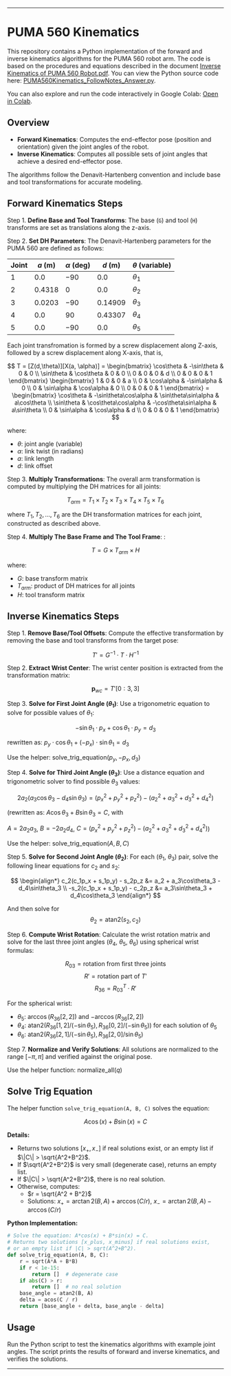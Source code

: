 
---
<script>
window.MathJax = {
    tex: {
        inlineMath: [['$', '$'], ['\\(', '\\)']]
    }
};
</script>
<script src="https://polyfill.io/v3/polyfill.min.js?features=es6"></script>
<script id="MathJax-script" async src="https://cdn.jsdelivr.net/npm/mathjax@3/es5/tex-mml-chtml.js"></script>

# PUMA 560 Kinematics

This repository contains a Python implementation of the forward and inverse kinematics algorithms for the PUMA 560 robot arm. The code is based on the procedures and equations described in the document [Inverse Kinematics of PUMA 560 Robot.pdf](./Inverse%20Kinematics%20of%20PUMA%20560%20Robot.pdf).
You can view the Python source code here: [PUMA560Kinematics_FollowNotes_Answer.py](./PUMA560Kinematics_FollowNotes_Answer.py).

You can also explore and run the code interactively in Google Colab: [Open in Colab](https://colab.research.google.com/github/haijunsu-osu/ik_puma560_notes/blob/main/PUMA560Kinematics_FollowNotes_Answer.ipynb).

## Overview

- **Forward Kinematics**: Computes the end-effector pose (position and orientation) given the joint angles of the robot.
- **Inverse Kinematics**: Computes all possible sets of joint angles that achieve a desired end-effector pose.

The algorithms follow the Denavit-Hartenberg convention and include base and tool transformations for accurate modeling.

## Forward Kinematics Steps

Step 1. **Define Base and Tool Transforms**: The base (`G`) and tool (`H`) transforms are set as translations along the z-axis.

Step 2. **Set DH Parameters**: The Denavit-Hartenberg parameters for the PUMA 560 are defined as follows:

| Joint | $a$ (m)   | $\alpha$ (deg) | $d$ (m)    | $\theta$ (variable) |
|-------|---------|-------------|----------|------------------|
| 1     | $0.0$     | $-90$         | $0.0$      | $\theta_1$               |
| 2     | $0.4318$  | $0$           | $0.0$      | $\theta_2$               |
| 3     | $0.0203$  | $-90$         | $0.14909$  | $\theta_3$               |
| 4     | $0.0$     | $90$          | $0.43307$  | $\theta_4$               |
| 5     | $0.0$     | $-90$         | $0.0$      | $\theta_5$               |

Each joint transfromation is formed by a screw displacement along Z-axis, followed by a screw displacement along X-axis, that is,

$$
T = [Z(d,\theta)][X(a, \alpha)] = 
\begin{bmatrix}
	\cos\theta & -\sin\theta & 0 & 0 \\
	\sin\theta & \cos\theta & 0 & 0 \\
	0 & 0 & 0 & d \\
	0 & 0 & 0 & 1
\end{bmatrix} 
\begin{bmatrix}
	1 & 0 & 0 & a \\
	0 & \cos\alpha & -\sin\alpha & 0 \\
	0 & \sin\alpha & \cos\alpha & 0 \\
	0 & 0 & 0 & 1
\end{bmatrix} = 
\begin{bmatrix}
	\cos\theta & -\sin\theta\cos\alpha & \sin\theta\sin\alpha & a\cos\theta \\
	\sin\theta & \cos\theta\cos\alpha & -\cos\theta\sin\alpha & a\sin\theta \\
	0 & \sin\alpha & \cos\alpha & d \\
	0 & 0 & 0 & 1
\end{bmatrix}
$$

where:
- $\theta$: joint angle (variable)
- $\alpha$: link twist (in radians)
- $a$: link length
- $d$: link offset

Step 3. **Multiply Transformations**: The overall arm transformation is computed by multiplying the DH matrices for all joints:

$$
T_{arm} = T_1 \times T_2 \times T_3 \times T_4 \times T_5 \times T_6
$$

where $T_1, T_2, ..., T_6$ are the DH transformation matrices for each joint, constructed as described above.

Step 4. **Multiply The Base Frame and The Tool Frame**: :

$$
T = G \times T_{arm} \times H
$$

where:
- $G$: base transform matrix
- $T_{arm}$: product of DH matrices for all joints
- $H$: tool transform matrix

## Inverse Kinematics Steps
Step 1. **Remove Base/Tool Offsets**: Compute the effective transformation by removing the base and tool transforms from the target pose:

$$
T' = G^{-1} \cdot T \cdot H^{-1}
$$

Step 2. **Extract Wrist Center**: The wrist center position is extracted from the transformation matrix:

$$
\mathbf{p}_{wc} = T'[0:3, 3]
$$

Step 3. **Solve for First Joint Angle ($\theta_1$)**: Use a trigonometric equation to solve for possible values of $\theta_1$:

$$
-\sin\theta_1 \cdot p_x + \cos\theta_1 \cdot p_y = d_3
$$

rewritten as: $p_y \cdot \cos\theta_1 + (-p_x) \cdot \sin\theta_1 = d_3$

Use the helper: $\text{solve\_trig\_equation}(p_y, -p_x, d_3)$

Step 4. **Solve for Third Joint Angle ($\theta_3$)**: Use a distance equation and trigonometric solver to find possible $\theta_3$ values:

$$
2a_2(a_3\cos\theta_3 - d_4\sin\theta_3) = (p_x^2 + p_y^2 + p_z^2) - (a_2^2 + a_3^2 + d_3^2 + d_4^2)
$$

(rewritten as: $A\cos\theta_3 + B\sin\theta_3 = C$, with 

$A = 2a_2a_3$, $B = -2a_2d_4$, $C = (p_x^2 + p_y^2 + p_z^2) - (a_2^2 + a_3^2 + d_3^2 + d_4^2)$)

Use the helper: $\text{solve\_trig\_equation}(A, B, C)$

Step 5. **Solve for Second Joint Angle ($\theta_2$)**: For each ($\theta_1$, $\theta_3$) pair, solve the following linear equations for $c_2$ and $s_2$:

$$
\begin{align*}
    c_2(c_1p_x + s_1p_y) - s_2p_z &= a_2 + a_3\cos\theta_3 - d_4\sin\theta_3 \\
    -s_2(c_1p_x + s_1p_y) - c_2p_z &= a_3\sin\theta_3 + d_4\cos\theta_3
\end{align*}
$$

And then solve for  
$$\theta_2 = \text{atan2}(s_2, c_2)$$

Step 6. **Compute Wrist Rotation**: Calculate the wrist rotation matrix and solve for the last three joint angles ($\theta_4$, $\theta_5$, $\theta_6$) using spherical wrist formulas:

$$
R_{03} = \text{rotation from first three joints}
$$
$$
R' = \text{rotation part of } T'
$$
$$
R_{36} = R_{03}^T \cdot R'
$$

For the spherical wrist:
- $\theta_5$: $\arccos(R_{36}[2,2])$ and $-\arccos(R_{36}[2,2])$
- $\theta_4$: $\text{atan2}(R_{36}[1,2]/(-\sin\theta_5), R_{36}[0,2]/(-\sin\theta_5))$ for each solution of $\theta_5$
- $\theta_6$: $\text{atan2}(R_{36}[2,1]/(-\sin\theta_5), R_{36}[2,0]/\sin\theta_5)$

Step 7. **Normalize and Verify Solutions**: All solutions are normalized to the range $[-\pi, \pi]$ and verified against the original pose.

Use the helper function: $\text{normalize\_all}(q)$

## Solve Trig Equation
The helper function `solve_trig_equation(A, B, C)` solves the equation:

$$
A \cos(x) + B \sin(x) = C
$$

**Details:**
- Returns two solutions $[x_+, x_-]$ if real solutions exist, or an empty list if $\|C\| > \sqrt{A^2+B^2}$.
- If $\sqrt{A^2+B^2}$ is very small (degenerate case), returns an empty list.
- If $\|C\| > \sqrt{A^2+B^2}$, there is no real solution.
- Otherwise, computes:
  - $r = \sqrt{A^2 + B^2}$
  - Solutions: $x_+ = \arctan2(B, A) + \arccos(C / r)$, $x_- = \arctan2(B, A) - \arccos(C / r)$

**Python Implementation:**
```python
# Solve the equation: A*cos(x) + B*sin(x) = C.
# Returns two solutions [x_plus, x_minus] if real solutions exist,
# or an empty list if |C| > sqrt(A^2+B^2).
def solve_trig_equation(A, B, C):
    r = sqrt(A*A + B*B)
    if r < 1e-15:
        return []  # degenerate case
    if abs(C) > r:
        return []  # no real solution
    base_angle = atan2(B, A)
    delta = acos(C / r)
    return [base_angle + delta, base_angle - delta]
```

## Usage
Run the Python script to test the kinematics algorithms with example joint angles. The script prints the results of forward and inverse kinematics, and verifies the solutions.

---